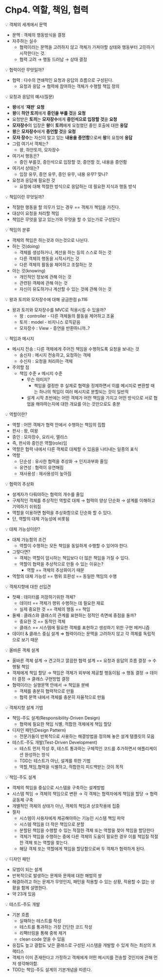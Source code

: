 # Chp4. 역할, 책임, 협력

<aside>
💡 객체의 세계에서 문맥

</aside>

- 문맥 : 객체의 행동방식을 결정
- 자주하는 실수
    - 협력이라는 문맥을 고려하지 않고 객체가 가져야할 상태와 행동부터 고민하기 시작한다는 것.
    - 협력 고려 → 행동 드러남 → 상태 결정

<aside>
💡 협력이란 무엇일까?

</aside>

- 협력 : 다수의 연쇄적인 요청과 응답의 흐름으로 구성된다.
    - 요청과 응답 → 협력에 참여하는 객체가 수행할 책임 정의

<aside>
💡 요청과 응답의 예시(질문)

</aside>

- **왕**에게 ‘**재판**’ **요청**
- **왕**이 **하얀 토끼**에게 **증인을 부를 것**을 **요청**
- 요청받은 **토끼**는 **모자장수**에게 **증인석으로 입장할 것**을 **요청**
- **모자장수**의 입장은 **왕**이 **토끼**에게 요청했던 중인 호출에 대한 **응답**
- **왕**은 **모자장수**에게 **증언할 것**을 **요청**
- **모자 장수**는 자신이 알고 있는 **내용을 증언함**으로써 **왕**의 요청에 **응답**
- 그럼 여기서 객체는?
    - 왕, 하얀토끼, 모자장수
- 여기서 행동은?
    - 증인 부를것, 증인석으로 입장할 것, 증언할 것, 내용을 증언함
- 여기서 상태는?
    - 입장 유무, 증언 유무, 증인 유무, 내용 유무? 맞나?
- 요청과 응답에 필요한 것
    - 요청에 대해 적절한 방식으로 응답하는 데 필요한 지식과 행동 방식

<aside>
💡 책임이란 무엇일까?

</aside>

- 적절한 행동을 할 의무가 있는 경우 == 객체가 책임을 가진다.
- 대상이 요청을 처리할 책임
- 책임은 무엇을 알고 있는가와 무엇을 할 수 있는가로 구성된다

<aside>
💡 책임의 분류

</aside>

- 객체의 책임은 하는것과 아는것으로 나뉜다.
- 하는 것(doing)
    - 객체를 생성하거나, 계산을 하는 등의 스스로 하는 것
    - 다른 객체의 행동을 시작시키는 것
    - 다른 객체의 활동을 제어하고 조절하는 것
- 아는 것(knowing)
    - 개인적인 정보에 관해 아는 것
    - 관련된 객체에 관해 아는 것
    - 자신이 유도하거나 계산할 수 있는 것에 관해 아는 것

<aside>
💡 왕과 토끼와 모자장수에 대해 궁금한점 p.116

</aside>

- 왕과 토끼와 모자장수를 MVC로 적용시킬 수 있을까?
    - 왕 : controller - 다른 객체들의 활동을 제어하고 조율
    - 토끼 : model - 비지니스 로직같음
    - 모자장수 : View - 증언을 반환하니까..?

<aside>
💡 책임과 메시지

</aside>

- 메시지 전송 : 다른 객체에게 주어진 책임을 수행하도록 요청을 보내는 것
    - 송신자 : 메시지 전송하고, 요청하는 객체
    - 수신자 : 요청을 처리하는 객체
- 주의할 점
    - 책임 수준 ≠ 메시지 수준
        - 무슨 의미지?
            - 책임을 결정한 후 실제로 협력을 정제하면서 이를 메시지로 변환할 때는 하나의 책임이 여러 메시지로 분할되는 것이 일반적
        - 설계 시작 초반에는 어떤 객체가 어떤 책임을 가지고 어떤 방식으로 서로 협업을 해야하는지에 대한 개요를 아는 것만으로도 충분

<aside>
💡 역할이란?

</aside>

- 역할 : 어떤 객체가 협력 안에서 수행하는 책임의 집합
- 판사 : 왕, 여왕
- 증인 : 모자장수, 요리사, 앨리스
- 즉, 판사와 증인은 역할(role)임
- 역할은 협력 내에서 다른 객체로 대체할 수 있음을 나타내는 일종의 표식
- 역할
    - 단순성 : 유사한 협력을 추상화 → 인지과부화 줄임
    - 유연성 : 협력이 유연해짐
    - 재사용성 : 재사용성이 높아짐

<aside>
💡 협력의 추상화

</aside>

- 설계자가 다뤄야하는 협력의 개수를 줄임
- 구체적인 객체를 추상적인 역할로 대체 → 협력의 양상 단순화 → 설계를 이해하고 기억하기 쉬워짐
- 역할을 이용하면 협력을 추상화함으로 단순화 할 수 있다.
- 단, 역할의 대체 가능성에 비롯됨

<aside>
💡 대체 가능성이란?

</aside>

- 대체 가능함의 조건
    - 역할이 수행하는 모든 책임을 동일하게 수행할 수 있어야 한다.
- 그렇다면?
    - 객체는 역할이 암시하는 책임보다 더 많은 책임을 가질 수 있다.
    - 역할이 협력을 추상적으로 만들 수 있는 이유는?
        - 역할 == 객체의 추상화이기 때문
- 역할의 대체 가능성 == 행위 호환성 == 동일한 책임의 수행

<aside>
💡 객체지향에 대한 선입견

</aside>

- 첫째 : 데이터를 저장하기위한 객체?
    - 데이터 == 객체가 행위 수행하는 데 필요한 재료
    - 실제 중요한 것 == 객체의 행동 == 책임
- 둘째 : 클래스와 클래스의 관계를 표현하는 정적인 측면에 중점을 둘까?
    - 중요한 것 == 동적인 객체
    - 클래스 == 시스템에 필요한 객체를 표현하고 생성하기 위한 구현 메커니즘
- 데이터 & 클래스 중심 설계 ⇒ 협력이라는 문맥을 고려하지 않고 각 객체를 독립적으로 보기 때문

<aside>
💡 올바른 객체 설계

</aside>

- 올바른 객체 설계 → 견고하고 깔끔한 협력 설계 == 요청과 응답의 흐름 결정 → 수행될 책임
- 객체에게 책임 할당 → 책임은 객체가 외부에 제공할 행동이됨 → 행동 결정 → 데이터 결정 → 클래스 구현방법 결정
- 협력이라는 실행문맥 안에서 → 책임을 분배
    - 객체를 충분히 협력적으로 만듦
    - 협력 문맥 내에서 객체를 충분히 자율적으로 만듦

<aside>
💡 객체지향 설계 기법

</aside>

- 책임-주도 설계(Responsibility-Driven Design)
    - 협력에 필요한 책임 식별, 적합한 객체에게 책임 할당
- 디자인 패턴(Design Pattern)
    - 전문가들이 반복적으로 사용하는 해결방법을 정의해 놓은 설계 탬플릿의 모음
- 테스트-주도 개발(Test-Driven Development)
    - 테스트 먼저 작성 후, 테스트 통과하는 구체적인 코드를 추가하면서 애플리케이션 완성하는 방식
    - TDD는 테스트가 아닌, 설계를 위한 기법
    - 역할,책임,협력을 식별하고, 적합한지 피드백받는 것이 목적

<aside>
💡 책임-주도 설계

</aside>

- 객체의 책임을 중심으로 시스템을 구축하는 설계방법
- 시스템 책임 → 객체의 책임으로 변환 → 각 객체는 협력자에게 책임을 할당 → 협력 공동체 구축
- 개별적인 객체의 상태가 아닌, 객체의 책임과 상호작용에 집중
- 절차
    - 시스템이 사용자에게 제공해야하는 기능인 시스템 책임 파악
    - 시스템 책임을 더 작은 책임으로 분할
    - 분할된 책임을 수행할 수 있는 적절한 객체 또는 역할을 찾아 책임을 할당한다
    - 객체가 책임을 수행하는 중에 다른 객체의 도움이 필요한 경우 이를 책임질 적절한 객체 또는 역할을 찾는다.
    - 해당 객체 또는 역할에게 책임을 할당함으로써 두 객체가 협력하게 된다.

<aside>
💡 디자인 패턴

</aside>

- 모범이 되는 설계
- 반복적으로 발생하는 문제와 문제에 대한 해법의 쌍
- 해결하려고 하는 문제가 무엇인지, 패턴을 적용할 수 있는 상황, 적용할 수 없는 상황을 함께 설명한다.
- 약 23개 있음

<aside>
💡 테스트-주도 개발

</aside>

- 기본 흐름
    - 실패하는 테스트를 작성
    - 테스트를 통과하는 가장 간단한 코드 작성
    - 리팩터링을 통해 중복 제거
    - clean code 얻을 수 있음
- 응집도 높고 결합도 낮은 클래스로 구성된 시스템을 개발할 수 있게 하는 최상의 프랙티스
- 객체가 이미 존재한다고 가정하고 객체에게 어떤 메시지를 전송할 것인지에 관해 먼저 생각해야함.
- TDD는 책임-주도 설계의 기본개념을 따른다.